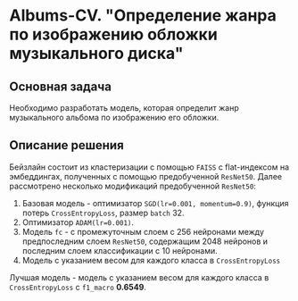 # Albums-CV. "Определение жанра по изображению обложки музыкального диска"

## Основная задача

Необходимо разработать модель, которая определит жанр музыкального альбома по изображению его обложки.

## Описание решения

Бейзлайн состоит из кластеризации с помощью `FAISS` с flat-индексом на эмбеддингах, полученных с помощью предобученной `ResNet50`.
Далее рассмотрено несколько модификаций предобученной `ResNet50`:
1. Базовая модель - оптимизатор `SGD(lr=0.001, momentum=0.9)`, функция потерь `CrossEntropyLoss`, размер `batch` 32.
2. Оптимизатор `ADAM(lr=0.001)`.
3. Модель `fc` - с промежуточным слоем с 256 нейронами между предпоследним слоем `ResNet50`, содержащим 2048 нейронов и последним слоем классификации с 10 нейронами.
4. Модель с указанием весом для каждого класса в `CrossEntropyLoss`

Лучшая модель - модель с указанием весом для каждого класса в `CrossEntropyLoss` с `f1_macro` **0.6549**.
